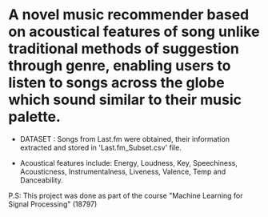 # A novel music recommender based on acoustical features of song unlike traditional methods of suggestion through genre, enabling users to listen to songs across the globe which sound similar to their music palette. 

- DATASET : Songs from Last.fm were obtained, their information extracted and stored in 'Last.fm_Subset.csv' file.

- Acoustical features include: Energy, Loudness, Key, Speechiness, Acousticness, Instrumentalness, Liveness, Valence, Temp and Danceability. 

P.S: This project was done as part of the course "Machine Learning for Signal Processing" (18797)

